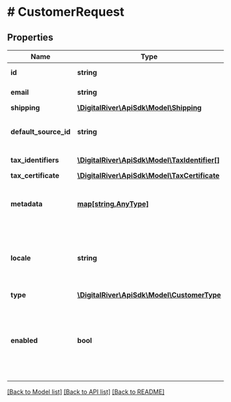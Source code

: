 # # CustomerRequest

## Properties

Name | Type | Description | Notes
------------ | ------------- | ------------- | -------------
**id** | **string** | The unique identifier of a customer. | [optional] 
**email** | **string** | The customer email address. | [optional] 
**shipping** | [**\DigitalRiver\ApiSdk\Model\Shipping**](Shipping.md) |  | [optional] 
**default_source_id** | **string** | The identifier of the [default source](https://docs.digitalriver.com/digital-river-api/checkouts-and-orders/payment-sources/using-the-source-identifier#switching-the-default-payment-source) attached to this customer. | [optional] 
**tax_identifiers** | [**\DigitalRiver\ApiSdk\Model\TaxIdentifier[]**](TaxIdentifier.md) | A list of [tax identifiers](https://docs.digitalriver.com/digital-river-api/checkouts-and-orders/customers/setting-tax-related-attributes#tax-identifiers) for this customer. | [optional] 
**tax_certificate** | [**\DigitalRiver\ApiSdk\Model\TaxCertificate**](TaxCertificate.md) |  | [optional] 
**metadata** | [**map[string,AnyType]**](AnyType.md) | Key-value pairs used to store additional data. Value can be string, boolean or integer types. | [optional] 
**locale** | **string** | A [locale designator](https://docs.digitalriver.com/digital-river-api/checkouts-and-orders/checkouts/creating-checkouts/designating-a-locale) that combines the two-letter ISO 639-1 language code with the ISO 3166-1 alpha-2 country code. | [optional] 
**type** | [**\DigitalRiver\ApiSdk\Model\CustomerType**](CustomerType.md) |  | [optional] 
**enabled** | **bool** | Usually used to disable the customer. The default is &lt;code&gt;true&lt;/code&gt;. If &lt;code&gt;false&lt;/code&gt;, attempts to create orders for the customer will fail. | [optional] 

[[Back to Model list]](../../README.md#documentation-for-models) [[Back to API list]](../../README.md#documentation-for-api-endpoints) [[Back to README]](../../README.md)



